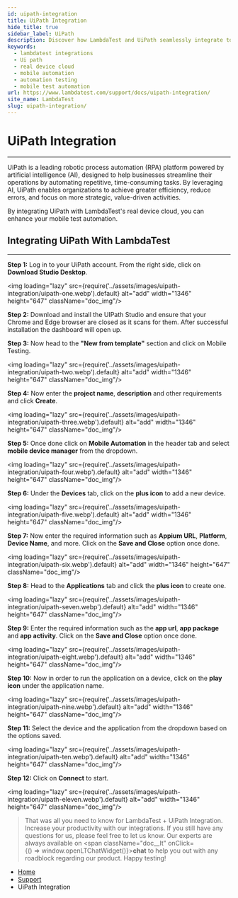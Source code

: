```yaml
---
id: uipath-integration
title: UiPath Integration
hide_title: true
sidebar_label: UiPath 
description: Discover how LambdaTest and UiPath seamlessly integrate to enhance mobile automation. Dive into our support doc to leverage the power of real device cloud and UiPath.
keywords:
  - lambdatest integrations
  - Ui path
  - real device cloud
  - mobile automation
  - automation testing
  - mobile test automation
url: https://www.lambdatest.com/support/docs/uipath-integration/
site_name: LambdaTest
slug: uipath-integration/
---
```


<script type="application/ld+json"
      dangerouslySetInnerHTML={{ __html: JSON.stringify({
       "@context": "https://schema.org",
        "@type": "BreadcrumbList",
        "itemListElement": [{
          "@type": "ListItem",
          "position": 1,
          "name": "LambdaTest",
          "item": "https://www.lambdatest.com"
        },{
          "@type": "ListItem",
          "position": 2,
          "name": "Support",
          "item": "https://www.lambdatest.com/support/docs/"
        },{
          "@type": "ListItem",
          "position": 3,
          "name": "UiPath Integration",
          "item": "https://www.lambdatest.com/support/docs/uipath-integration/"
        }]
      })
    }}
> 

</script>

# UiPath Integration
***

UiPath is a leading robotic process automation (RPA) platform powered by artificial intelligence (AI), designed to help businesses streamline their operations by automating repetitive, time-consuming tasks. By leveraging AI, UiPath enables organizations to achieve greater efficiency, reduce errors, and focus on more strategic, value-driven activities.

By integrating UiPath with LambdaTest's real device cloud, you can enhance your mobile test automation. 


## Integrating UiPath With LambdaTest
***

**Step 1:** Log in to your UiPath account. From the right side, click on **Download Studio Desktop**.

<img loading="lazy" src={require('../assets/images/uipath-integration/uipath-one.webp').default} alt="add" width="1346" height="647" className="doc_img"/>

**Step 2:** Download and install the UIPath Studio and ensure that your Chrome and Edge browser are closed as it scans for them. After successful installation the dashboard will open up.

**Step 3:** Now head to the **"New from template"** section and click on Mobile Testing. 

<img loading="lazy" src={require('../assets/images/uipath-integration/uipath-two.webp').default} alt="add" width="1346" height="647" className="doc_img"/>

**Step 4:** Now enter the **project name**, **description** and other requirements and click **Create**. 

<img loading="lazy" src={require('../assets/images/uipath-integration/uipath-three.webp').default} alt="add" width="1346" height="647" className="doc_img"/>

**Step 5:** Once done click on **Mobile Automation** in the header tab and select **mobile device manager** from the dropdown. 

<img loading="lazy" src={require('../assets/images/uipath-integration/uipath-four.webp').default} alt="add" width="1346" height="647" className="doc_img"/>

**Step 6:** Under the **Devices** tab, click on the **plus icon** to add a new device.  

<img loading="lazy" src={require('../assets/images/uipath-integration/uipath-five.webp').default} alt="add" width="1346" height="647" className="doc_img"/>

**Step 7:** Now enter the required information such as **Appium URL**, **Platform**, **Device Name**, and more. Click on the **Save and Close** option once done. 

<img loading="lazy" src={require('../assets/images/uipath-integration/uipath-six.webp').default} alt="add" width="1346" height="647" className="doc_img"/>

**Step 8:** Head to the **Applications** tab and click the **plus icon** to create one. 

<img loading="lazy" src={require('../assets/images/uipath-integration/uipath-seven.webp').default} alt="add" width="1346" height="647" className="doc_img"/>

**Step 9:** Enter the required information such as the **app url**, **app package** and **app activity**. Click on the **Save and Close** option once done. 

<img loading="lazy" src={require('../assets/images/uipath-integration/uipath-eight.webp').default} alt="add" width="1346" height="647" className="doc_img"/>

**Step 10:** Now in order to run the application on a device, click on the **play icon** under the application name. 

<img loading="lazy" src={require('../assets/images/uipath-integration/uipath-nine.webp').default} alt="add" width="1346" height="647" className="doc_img"/>

**Step 11:** Select the device and the application from the dropdown based on the options saved.

<img loading="lazy" src={require('../assets/images/uipath-integration/uipath-ten.webp').default} alt="add" width="1346" height="647" className="doc_img"/>

**Step 12:** Click on **Connect** to start. 

<img loading="lazy" src={require('../assets/images/uipath-integration/uipath-eleven.webp').default} alt="add" width="1346" height="647" className="doc_img"/>

> That was all you need to know for LambdaTest + UiPath Integration. Increase your productivity with our integrations. If you still have any questions for us, please feel free to let us know. Our experts are always available on <span className="doc__lt" onClick={() => window.openLTChatWidget()}>**chat**</span> to help you out with any roadblock regarding our product. Happy testing!


<nav aria-label="breadcrumbs">
  <ul className="breadcrumbs">
    <li className="breadcrumbs__item">
      <a className="breadcrumbs__link" href="https://www.lambdatest.com">
        Home
      </a>
    </li>
    <li className="breadcrumbs__item">
      <a className="breadcrumbs__link" target="_self" href="https://www.lambdatest.com/support/docs/">
        Support
      </a>
    </li>
    <li className="breadcrumbs__item breadcrumbs__item--active">
      <span className="breadcrumbs__link">
        UiPath Integration
      </span>
    </li>
  </ul>
</nav>